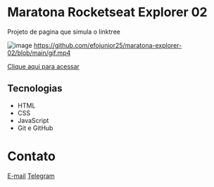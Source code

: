 # Maratona Rocketseat Explorer 02

Projeto de pagina que simula o linktree

![image](https://user-images.githubusercontent.com/102126137/195167065-07f4af88-b0a0-4073-b061-a9c0c0600b2c.png)
https://github.com/efojunior25/maratona-explorer-02/blob/main/gif.mp4

[Clique aqui para acessar](https://efojunior25.github.io/maratona-explorer-02/)
## Tecnologias

- HTML
- CSS
- JavaScript
- Git e GitHub

# Contato 

[E-mail](mailto:efojunio25@gmail.com)
[Telegram](https://t.me/MrXun1m)

